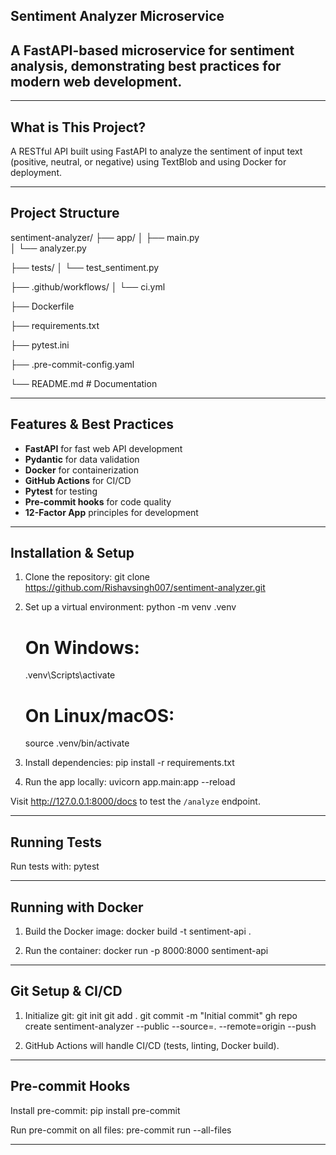 ## Sentiment Analyzer Microservice

 ## A FastAPI-based microservice for sentiment analysis, demonstrating best practices for modern web development.

---

## What is This Project?
A RESTful API built using FastAPI to analyze the sentiment of input text (positive, neutral, or negative) using TextBlob and using Docker for deployment.

---

## Project Structure
sentiment-analyzer/
├── app/
│   ├── main.py           
│   └── analyzer.py       

├── tests/
│   └── test_sentiment.py 

├── .github/workflows/
│   └── ci.yml            

├── Dockerfile            

├── requirements.txt      

├── pytest.ini            

├── .pre-commit-config.yaml 

└── README.md             # Documentation

---

## Features & Best Practices
- **FastAPI** for fast web API development
- **Pydantic** for data validation
- **Docker** for containerization
- **GitHub Actions** for CI/CD
- **Pytest** for testing
- **Pre-commit hooks** for code quality
- **12-Factor App** principles for development

---

## Installation & Setup

1. Clone the repository:
   git clone https://github.com/Rishavsingh007/sentiment-analyzer.git

2. Set up a virtual environment:
   python -m venv .venv
   # On Windows:
   .venv\Scripts\activate
   # On Linux/macOS:
   source .venv/bin/activate

3. Install dependencies:
   pip install -r requirements.txt

4. Run the app locally:
   uvicorn app.main:app --reload

Visit http://127.0.0.1:8000/docs to test the `/analyze` endpoint.

---

## Running Tests

Run tests with:
   pytest

---

## Running with Docker

1. Build the Docker image:
   docker build -t sentiment-api .

2. Run the container:
   docker run -p 8000:8000 sentiment-api

---

## Git Setup & CI/CD

1. Initialize git:
   git init
   git add .
   git commit -m "Initial commit"
   gh repo create sentiment-analyzer --public --source=. --remote=origin --push

2. GitHub Actions will handle CI/CD (tests, linting, Docker build).

---

## Pre-commit Hooks

Install pre-commit:
   pip install pre-commit

 
Run pre-commit on all files:
   pre-commit run --all-files

---

